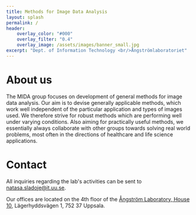 ```yaml
---
title: Methods for Image Data Analysis
layout: splash
permalink: /
header:
    overlay_color: "#000"
    overlay_filter: "0.4"
    overlay_image: /assets/images/banner_small.jpg
excerpt: "Dept. of Information Technology <br/>Ångströmlaboratoriet"
---
```


# About us

The MIDA group focuses on development of general methods for image data analysis. Our aim is to devise generally applicable methods, which work well independent of the particular application and types of images used. We therefore strive for robust methods which are performing well under varying conditions. 
Also aiming for practically useful methods, we essentially always collaborate with other groups towards solving real world problems, most often in the directions of healthcare and life science applications. 

# Contact

All inquiries regarding the lab's activities can be sent to 
<a href="mailto:natasa.sladoje@it.uu.se">natasa.sladoje@it.uu.se</a>.

Our offices are located on the 4th floor of the <a href="https://kartor.eniro.se/m/RjRfE">Ångström Laboratory,
House 10</a>, Lägerhyddsvägen 1, 752 37 Uppsala.

